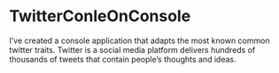 # TwitterConleOnConsole
I’ve created a console application that adapts the most known common twitter traits. Twitter is a social media platform delivers hundreds of thousands of tweets that contain people’s thoughts and ideas.
